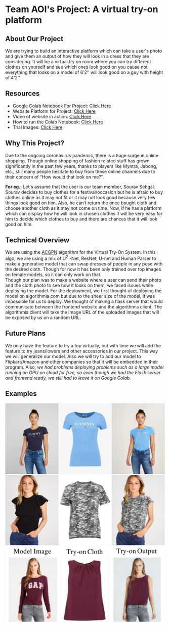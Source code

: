 # Team AOI's Project: A virtual try-on platform

## **About Our Project**

We are trying to build an interactive platform which can take a user's photo and give them an output of how they will look in a dress that they are considering. It will be a virtual try on room where you can try different clothes on yourself and see which ones look good on you cause not everything that looks on a model of 6’2’’ will look good on a guy with height of 4’2’’.

## Resources

- Google Colab Notebook For Project: [Click Here](https://colab.research.google.com/drive/15w4ePIf6KikxAHYzz69Alf9lHlz4ustL?usp=sharing)
- Website Platform for Project:  [Click Here](https://colab.research.google.com/drive/15w4ePIf6KikxAHYzz69Alf9lHlz4ustL?usp=sharing)
- Video of website in action: [Click Here](./videoGuides/WebsiteOverview.mp4)
- How to run the Colab Notebook: [Click Here](./videoGuides/HowToRunTheColabNotebook)
- Trial Images: [Click Here](.\trial_Images)

## **Why This Project?**

Due to the ongoing coronavirus pandemic, there is a huge surge in online shopping. Though online shopping of fashion related stuff has grown significantly in the past few years, thanks to players like Myntra, Jabong, etc., still many people hesitate to buy from these online channels due to their concern of “How would that look on me?”. 

**For eg.:** Let's assume that the user is our team member, Sourav Sehgal. Sourav decides to buy clothes for a festival/occasion but he is afraid to buy clothes online as it may not fit or it may not look good because very few things look good on him. Also, he can’t return the once bought cloth and choose another cloth as it may not come on time.
Now, if he has a platform which can display how he will look in chosen clothes it will be very easy for him to decide which clothes to buy and there are chances that it will look good on him.

## **Technical Overview**

We are using the [ACGPN](https://github.com/switchablenorms/DeepFashion_Try_On) algorithm for the Virtual Try-On System. In this algo, we are using a mix of U<sup>2</sup> -Net, ResNet, U-net and Human Parser to make a generative model that can swap dresses of people in any pose with the desired cloth. Though for now it has been only trained over top images on female models, so it can only work on that.  
Though our plan was to make a website where a user can send their photo and the cloth photo to see how it looks on them, we faced issues while deploying the model. For the deployment, we first thought of deploying the model on algorithmia.com but due to the sheer size of the model, it was impossible for us to deploy. We thought of making a flask server that would communicate between the frontend website and the algorithmia client. The algorithmia client will take the image URL of the uploaded images that will be exposed by us on a random URL. 

## **Future Plans**

We only have the feature to try a top virtually, but with time we will add the feature to try jeans/lowers and other accessories in our project. This way we will generalize our model. Also we will try to add our model to Flipkart/Amazon and other companies so that it will be embedded in their program. Also, *we had problems deploying problems such as a large model running on GPU on cloud for free, so even though we had the Flask server and frontend ready, we still had to leave it on Google Colab.* 

## Examples

<img src="./Examples/try1.png">

<img src="./Examples/try2.png">

<img src="./Examples/try3.png">






